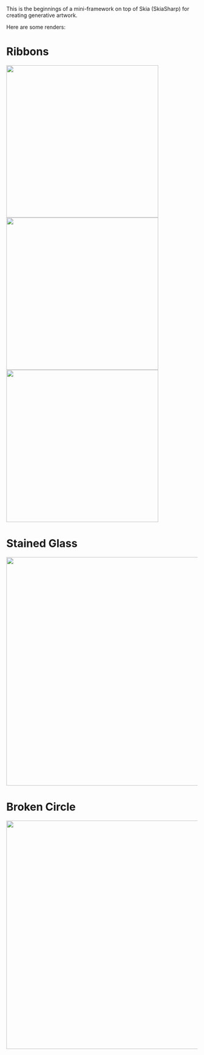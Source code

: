 This is the beginnings of a mini-framework on top of Skia (SkiaSharp) for creating generative artwork.

Here are some renders:

# Ribbons
<p float="left">
  <img src="https://github.com/mikeoliphant/Generative/blob/master/Renders/RibbonsPastel.png" width="400" />
  <img src="https://github.com/mikeoliphant/Generative/blob/master/Renders/RibbonsColdGB.png" width="400" /> 
  <img src="https://github.com/mikeoliphant/Generative/blob/master/Renders/RibbonsSunset.png" width="400" />
</p>

# Stained Glass
<img src="https://github.com/mikeoliphant/Generative/blob/master/Renders/StainedGlass.png" width="600" />

# Broken Circle
<img src="https://github.com/mikeoliphant/Generative/blob/master/Renders/BrokenCircle.png" width="600" />
